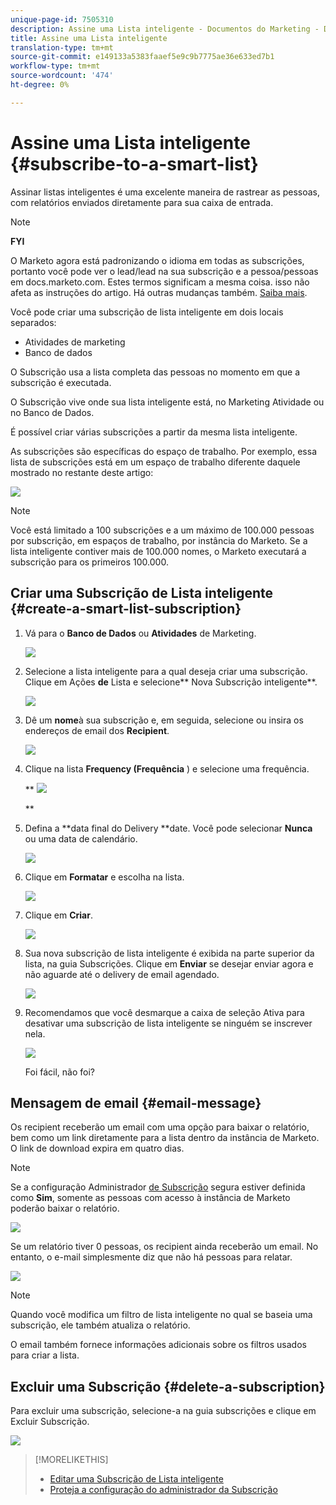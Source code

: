 ```yaml
---
unique-page-id: 7505310
description: Assine uma Lista inteligente - Documentos do Marketing - Documentação do produto
title: Assine uma Lista inteligente
translation-type: tm+mt
source-git-commit: e149133a5383faaef5e9c9b7775ae36e633ed7b1
workflow-type: tm+mt
source-wordcount: '474'
ht-degree: 0%

---
```



# Assine uma Lista inteligente {#subscribe-to-a-smart-list}

Assinar listas inteligentes é uma excelente maneira de rastrear as pessoas, com relatórios enviados diretamente para sua caixa de entrada.

>[!NOTE]
>
>**FYI**
>
>O Marketo agora está padronizando o idioma em todas as subscrições, portanto você pode ver o lead/lead na sua subscrição e a pessoa/pessoas em docs.marketo.com. Estes termos significam a mesma coisa. isso não afeta as instruções do artigo. Há outras mudanças também. [Saiba mais](http://docs.marketo.com/display/DOCS/Updates+to+Marketo+Terminology).

Você pode criar uma subscrição de lista inteligente em dois locais separados:

* Atividades de marketing
* Banco de dados

O Subscrição usa a lista completa das pessoas no momento em que a subscrição é executada.

O Subscrição vive onde sua lista inteligente está, no Marketing Atividade ou no Banco de Dados.

É possível criar várias subscrições a partir da mesma lista inteligente.

As subscrições são específicas do espaço de trabalho. Por exemplo, essa lista de subscrições está em um espaço de trabalho diferente daquele mostrado no restante deste artigo:

![](assets/one.png)

>[!NOTE]
>
>Você está limitado a 100 subscrições e a um máximo de 100.000 pessoas por subscrição, em espaços de trabalho, por instância do Marketo. Se a lista inteligente contiver mais de 100.000 nomes, o Marketo executará a subscrição para os primeiros 100.000.

## Criar uma Subscrição de Lista inteligente {#create-a-smart-list-subscription}

1. Vá para o **Banco de Dados** ou **Atividades** de Marketing.

   ![](assets/db.png)

1. Selecione a lista inteligente para a qual deseja criar uma subscrição. Clique em Ações **de** Lista e selecione** Nova Subscrição inteligente**.

   ![](assets/three.png)

1. Dê um **nome**&#x200B;à sua subscrição e, em seguida, selecione ou insira os endereços de email dos **Recipient**.

   ![](assets/image2015-9-14-13-3a18-3a38.png)

1. Clique na lista **Frequency (Frequência** ) e selecione uma frequência.

   ** ![](assets/image2015-9-14-13-3a21-3a21.png)

   **

1. Defina a **data final do Delivery **date. Você pode selecionar **Nunca** ou uma data de calendário.

   ![](assets/image2015-9-14-13-3a23-3a37.png)

1. Clique em **Formatar** e escolha na lista.

   ![](assets/image2015-9-14-13-3a25-3a25.png)

1. Clique em **Criar**.

   ![](assets/image2015-9-11-15-3a58-3a4.png)

1. Sua nova subscrição de lista inteligente é exibida na parte superior da lista, na guia Subscrições. Clique em **Enviar** se desejar enviar agora e não aguarde até o delivery de email agendado.

   ![](assets/eight.png)

1. Recomendamos que você desmarque a caixa de seleção Ativa para desativar uma subscrição de lista inteligente se ninguém se inscrever nela.

   ![](assets/nine.png)

   Foi fácil, não foi?

## Mensagem de email {#email-message}

Os recipient receberão um email com uma opção para baixar o relatório, bem como um link diretamente para a lista dentro da instância de Marketo. O link de download expira em quatro dias.

>[!NOTE]
>
>Se a configuração Administrador [de Subscrição](secure-the-subscription-admin-setting.md) segura estiver definida como **Sim**, somente as pessoas com acesso à instância de Marketo poderão baixar o relatório.

![](assets/image2015-4-17-15-3a46-3a47.png)

Se um relatório tiver 0 pessoas, os recipient ainda receberão um email. No entanto, o e-mail simplesmente diz que não há pessoas para relatar.

![](assets/image2015-4-17-16-3a11-3a8.png)

>[!NOTE]
>
>Quando você modifica um filtro de lista inteligente no qual se baseia uma subscrição, ele também atualiza o relatório.

O email também fornece informações adicionais sobre os filtros usados para criar a lista.

## Excluir uma Subscrição {#delete-a-subscription}

Para excluir uma subscrição, selecione-a na guia subscrições e clique em Excluir Subscrição.

![](assets/twelve.png)

>[!MORELIKETHIS]
>
>* [Editar uma Subscrição de Lista inteligente](edit-a-smart-list-subscription.md)
>* [Proteja a configuração do administrador da Subscrição](secure-the-subscription-admin-setting.md)

>



